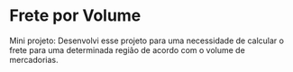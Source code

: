 # Frete por Volume
Mini projeto: Desenvolvi esse projeto para uma necessidade de calcular o frete para uma determinada região de acordo com o volume de mercadorias.
